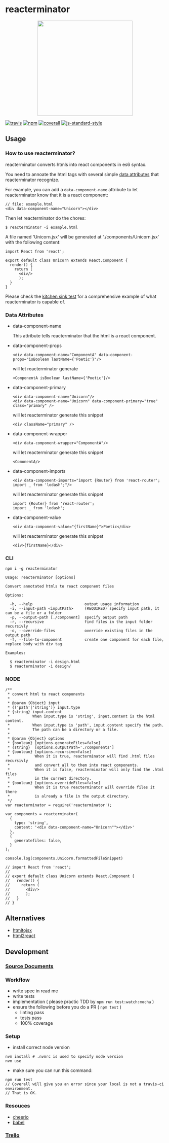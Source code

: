 # reacterminator

<p align="center">
  <img src="https://raw.githubusercontent.com/poetic/reacterminator/develop/reacterminator.jpg" width="300px"/>
</p>

[![travis][travis-image]][travis-url]
[![npm][npm-image]][npm-url]
[![coverall][coverall-image]][coverall-url]
[![js-standard-style][js-standard-style-image]][js-standard-style-url]

[travis-image]:            https://img.shields.io/travis/poetic/reacterminator.svg?branch=master
[travis-url]:              https://travis-ci.org/poetic/reacterminator
[npm-image]:               https://img.shields.io/npm/v/reacterminator.svg
[npm-url]:                 https://npmjs.org/package/reacterminator
[coverall-image]:          https://img.shields.io/coveralls/poetic/reacterminator.svg
[coverall-url]:            https://coveralls.io/github/poetic/reacterminator
[js-standard-style-image]: https://img.shields.io/badge/code%20style-standard-brightgreen.svg
[js-standard-style-url]:   http://standardjs.com/

## Usage

### How to use reacterminator?
reacterminator converts htmls into react components in es6 syntax.

You need to annoate the html tags with several simple
[data attributes](#data-attributes) that reacterminator recognize.

For example, you can add a `data-component-name` attribute to let
reacterminator know that it is a react component:
```
// file: example.html
<div data-component-name="Unicorn"></div>
```

Then let reacterminator do the chores:
```
$ reacterminator -i example.html
```

A file named 'Unicorn.jsx' will be generated at './components/Unicorn.jsx'
with the following content:
```
import React from 'react';

export default class Unicorn extends React.Component {
  render() {
    return (
      <div/>
      );
  }
}
```

Please check the [kitchen sink test](test/integration/kitchen-sink.js)
for a comprehensive example of what reacterminator is capable of.

### Data Attributes
- data-component-name

  This attribute tells reacterminator that the html is a react component.

- data-component-props

  `<div data-component-name="ComponentA" data-component-props="isBoolean lastName={'Poetic'}"/>`

  will let reacterminator generate

  ```
  <ComponentA isBoolean lastName={'Poetic'}/>
  ```

- data-component-primary

  ```
  <div data-component-name="Unicorn"/>
  <div data-component-name="Unicorn" data-component-primary="true" class="primary" />
  ```

  will let reacterminator generate this snippet

  `<div className="primary" />`

- data-component-wrapper

  ```
  <div data-component-wrapper="ComponentA"/>
  ```

  will let reacterminator generate this snippet

  `<ComonentA/>`

- data-component-imports

  ```
  <div data-component-imports="import {Router} from 'react-router'; import _ from 'lodash';"/>
  ```

  will let reacterminator generate this snippet

  ```
  import {Router} from 'react-router';
  import _ from 'lodash';
  ```

- data-component-value

  ```
  <div data-component-value="{firstName}">Poetic</div>
  ```

  will let reacterminator generate this snippet

  ```
  <div>{firstName}</div>
  ```

### CLI
```
npm i -g reacterminator
```

```
Usage: reacterminator [options]

Convert annotated htmls to react component files

Options:

  -h, --help                       output usage information
  -i, --input-path <inputPath>     (REQUIRED) specify input path, it can be a file or a folder
  -p, --output-path [./component]  specify output path
  -r, --recursive                  find files in the input folder recursivly
  -o, --override-files             override existing files in the output path
  -f, --file-to-component          create one component for each file, replace body with div tag

Examples:

  $ reacterminator -i design.html
  $ reacterminator -i design/
```

### NODE
```
/**
 * convert html to react components
 *
 * @param {Object} input
 * {('path'|'string')} input.type
 * {string} input.content
 *          When input.type is 'string', input.content is the html content.
 *          When input.type is 'path', input.content specify the path.
 *          The path can be a directory or a file.
 *
 * @param {Object} options
 * {boolean} [options.generateFiles=false]
 * {string}  [options.outputPath='./components']
 * {boolean} [options.recursive=false]
 *           When it is true, reacterminator will find .html files recursivly
 *           and convert all to them into react components.
 *           When it is false, reacterminator will only find the .html files
 *           in the current directory.
 * {boolean} [options.overrideFiles=false]
 *           When it is true reacterminator will override files it there
 *           is already a file in the output directory.
 */
var reacterminator = require('reacterminator');

var components = reacterminator(
  {
    type: 'string',
    content: '<div data-component-name="Unicorn""></div>'
  },
  {
    generatefiles: false,
  }
);

console.log(components.Unicorn.formattedFileSnippet)

// import React from 'react';
//
// export default class Unicorn extends React.Component {
//   render() {
//     return (
//       <div/>
//       );
//   }
// }
```

## Alternatives
- [htmltojsx](https://github.com/reactjs/react-magic/blob/master/README-htmltojsx.md)
- [html2react](https://github.com/roman01la/html-to-react-components)

## Development

### [Source Documents](http://poetic.github.io/reacterminator/doc)

### Workflow
- write spec in read me
- write tests
- implementation ( please practic TDD by `npm run test:watch:mocha` )
- ensure the following before you do a PR ( `npm test` )
  - linting pass
  - tests pass
  - 100% coverage

### Setup
- install correct node version
```shell
nvm install # .nvmrc is used to specify node version
nvm use
```
- make sure you can run this command:
```
npm run test
// Coverall will give you an error since your local is not a travis-ci environment.
// That is OK.
```

### Resouces
- [cheerio](https://github.com/cheeriojs/cheerio)
- [babel](https://github.com/babel/babel)

### [Trello](https://trello.com/b/n7iRAJ7M/reacterminator)
